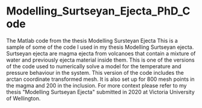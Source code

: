 # Modelling_Surtseyan_Ejecta_PhD_Code
The Matlab code from the thesis Modelling Sursteyan Ejecta 
This is a sample of some of the code I used in my thesis Modelling Surtseyan ejecta.
Surtseyan ejecta are magma ejecta from volcanoes that contain a mixture of water and previously ejecta material inside them.
This is one of the versions of the code used to numerically solve a model for the temperature and pressure behaviour in the system.
This version of the code includes the arctan coordinate transformed mesh. It is also set up for 800 mesh points in the magma and 200 in the inclusion.
For more context please refer to my thesis "Modelling Surtseyan Ejecta" submitted in 2020 at Victoria University of Wellington. 

